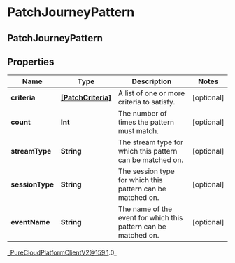# PatchJourneyPattern

## PatchJourneyPattern

## Properties

|Name | Type | Description | Notes|
|------------ | ------------- | ------------- | -------------|
| **criteria** | [**[PatchCriteria]**](PatchCriteria) | A list of one or more criteria to satisfy. | [optional] |
| **count** | **Int** | The number of times the pattern must match. | [optional] |
| **streamType** | **String** | The stream type for which this pattern can be matched on. | [optional] |
| **sessionType** | **String** | The session type for which this pattern can be matched on. | [optional] |
| **eventName** | **String** | The name of the event for which this pattern can be matched on. | [optional] |



_PureCloudPlatformClientV2@159.1.0_
